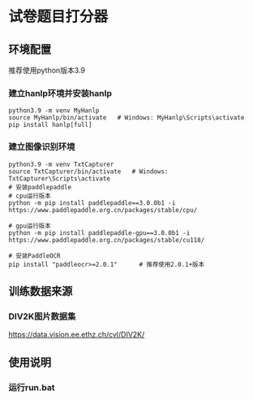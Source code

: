 # 试卷题目打分器

## 环境配置

推荐使用python版本3.9

### 建立hanlp环境并安装hanlp
```
python3.9 -m venv MyHanlp
source MyHanlp/bin/activate   # Windows: MyHanlp\Scripts\activate
pip install hanlp[full]
```
### 建立图像识别环境
```
python3.9 -m venv TxtCapturer
source TxtCapturer/bin/activate   # Windows: TxtCapturer\Scripts\activate
# 安装paddlepaddle
# cpu运行版本
python -m pip install paddlepaddle==3.0.0b1 -i https://www.paddlepaddle.org.cn/packages/stable/cpu/

# gpu运行版本
python -m pip install paddlepaddle-gpu==3.0.0b1 -i https://www.paddlepaddle.org.cn/packages/stable/cu118/

# 安装PaddleOCR
pip install "paddleocr>=2.0.1"      # 推荐使用2.0.1+版本

```
## 训练数据来源

### DIV2K图片数据集
https://data.vision.ee.ethz.ch/cvl/DIV2K/


## 使用说明

### 运行run.bat